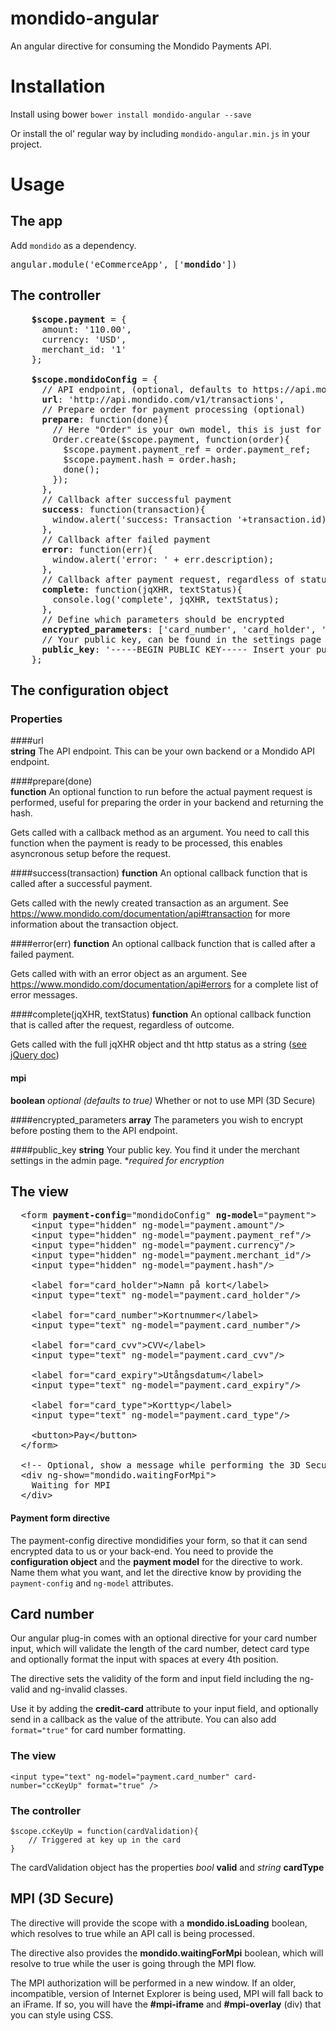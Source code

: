 mondido-angular
===============

An angular directive for consuming the Mondido Payments API.

Installation
===
Install using bower
`bower install mondido-angular --save`

Or install the ol' regular way by including `mondido-angular.min.js` in your project.

Usage
===

The app
---
Add `mondido` as a dependency.

<pre>
angular.module('eCommerceApp', ['<strong>mondido</strong>'])
</pre>


The controller
---
<pre>
    <strong>$scope.payment</strong> = {
      amount: '110.00',
      currency: 'USD',
      merchant_id: '1'
    };    

    <strong>$scope.mondidoConfig</strong> = {            
      // API endpoint, (optional, defaults to https://api.mondido.com/v1/transactions)
      <strong>url</strong>: 'http://api.mondido.com/v1/transactions',
      // Prepare order for payment processing (optional)
      <strong>prepare</strong>: function(done){
        // Here "Order" is your own model, this is just for demonstration purposes
        Order.create($scope.payment, function(order){
          $scope.payment.payment_ref = order.payment_ref;
          $scope.payment.hash = order.hash;
          done();
        });
      },
      // Callback after successful payment
      <strong>success</strong>: function(transaction){
        window.alert('success: Transaction '+transaction.id);
      },
      // Callback after failed payment
      <strong>error</strong>: function(err){
        window.alert('error: ' + err.description);
      },
      // Callback after payment request, regardless of status
      <strong>complete</strong>: function(jqXHR, textStatus){
        console.log('complete', jqXHR, textStatus);
      },
      // Define which parameters should be encrypted
      <strong>encrypted_parameters</strong>: ['card_number', 'card_holder', 'card_cvv', 'card_expiry'],
      // Your public key, can be found in the settings page for your merchant (https://mondido.com/settings)
      <strong>public_key</strong>: '-----BEGIN PUBLIC KEY----- Insert your public key... ----END PUBLIC KEY-----\n'
    };
</pre>

## The configuration object
### Properties
####url  
**string** The API endpoint. This can be your own backend or a Mondido API endpoint.

####prepare(done)  
**function** An optional function to run before the actual payment request is performed, useful for preparing the order in your backend and returning the hash.

Gets called with a callback method as an argument. You need to call this function when the payment is ready to be processed, this enables asyncronous setup before the request.

####success(transaction)
**function** An optional callback function that is called after a successful payment.

Gets called with the newly created transaction as an argument. See <https://www.mondido.com/documentation/api#transaction> for more information about the transaction object.

####error(err)
**function** An optional callback function that is called after a failed payment.  

Gets called with with an error object as an argument. See <https://www.mondido.com/documentation/api#errors> for a complete list of error messages.

####complete(jqXHR, textStatus)
**function** An optional callback function that is called after the request, regardless of outcome.  

Gets called with the full jqXHR object and tht http status as a string ([see jQuery doc](http://api.jquery.com/jquery.ajax/)) 

#### mpi
**boolean** *optional (defaults to true)* Whether or not to use MPI (3D Secure)

####encrypted_parameters
**array** The parameters you wish to encrypt before posting them to the API endpoint.

####public_key
**string** Your public key. You find it under the merchant settings in the admin page. **required for encryption*


The view
---

<pre>
  &lt;form <strong>payment-config</strong>="mondidoConfig" <strong>ng-model</strong>="payment"&gt;
    &lt;input type="hidden" ng-model="payment.amount"/&gt;
    &lt;input type="hidden" ng-model="payment.payment_ref"/&gt;
    &lt;input type="hidden" ng-model="payment.currency"/&gt;
    &lt;input type="hidden" ng-model="payment.merchant_id"/&gt;
    &lt;input type="hidden" ng-model="payment.hash"/&gt;
    
    &lt;label for="card_holder"&gt;Namn på kort&lt;/label&gt;
    &lt;input type="text" ng-model="payment.card_holder"/&gt;

    &lt;label for="card_number"&gt;Kortnummer&lt;/label&gt;
    &lt;input type="text" ng-model="payment.card_number"/&gt;
    
    &lt;label for="card_cvv"&gt;CVV&lt;/label&gt;
    &lt;input type="text" ng-model="payment.card_cvv"/&gt;
    
    &lt;label for="card_expiry"&gt;Utångsdatum&lt;/label&gt;
    &lt;input type="text" ng-model="payment.card_expiry"/&gt;
    
    &lt;label for="card_type"&gt;Korttyp&lt;/label&gt;
    &lt;input type="text" ng-model="payment.card_type"/&gt;

    &lt;button&gt;Pay&lt;/button&gt;
  &lt;/form&gt;

  &lt;!-- Optional, show a message while performing the 3D Secure check --&gt;
  &lt;div ng-show="mondido.waitingForMpi"&gt;
    Waiting for MPI
  &lt;/div&gt;
</pre>

#### Payment form directive
The payment-config directive mondidifies your form, so that it can send encrypted data to us or your back-end. You need to provide the **configuration object** and the **payment model** for the directive to work. Name them what you want, and let the directive know by providing the `payment-config` and `ng-model` attributes.

## Card number 
Our angular plug-in comes with an optional directive for your card number input, which will validate the length of the card number, detect card type and optionally format the input with spaces at every 4th position.

The directive sets the validity of the form and input field including the ng-valid and ng-invalid classes.

Use it by adding the **credit-card** attribute to your input field, and optionally send in a callback as the value of the attribute. You can also add `format="true"` for card number formatting.
### The view

	<input type="text" ng-model="payment.card_number" card-number="ccKeyUp" format="true" />

### The controller
	$scope.ccKeyUp = function(cardValidation){
		// Triggered at key up in the card 
	}
The cardValidation object has the properties *bool* **valid** and *string* **cardType**



MPI (3D Secure)
---
The directive will provide the scope with a **mondido.isLoading** boolean, which resolves to true while an API call is being processed.

The directive also provides the **mondido.waitingForMpi** boolean, which will resolve to true while the user is going through the MPI flow.

The MPI authorization will be performed in a new window. If an older, incompatible, version of Internet Explorer is being used, MPI will fall back to an iFrame. If so, you will have the **#mpi-iframe** and **#mpi-overlay** (div) that you can style using CSS.
